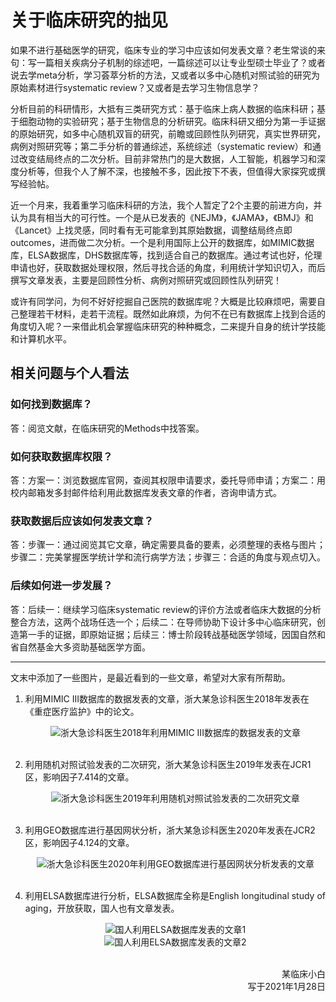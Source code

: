 # 关于临床研究的拙见

如果不进行基础医学的研究，临床专业的学习中应该如何发表文章？老生常谈的来句：写一篇相关疾病分子机制的综述吧，一篇综述可以让专业型硕士毕业了？或者说去学meta分析，学习荟萃分析的方法，又或者以多中心随机对照试验的研究为原始素材进行systematic review？又或者是去学习生物信息学？

分析目前的科研情形，大抵有三类研究方式：基于临床上病人数据的临床科研；基于细胞动物的实验研究；基于生物信息的分析研究。临床科研又细分为第一手证据的原始研究，如多中心随机双盲的研究，前瞻或回顾性队列研究，真实世界研究，病例对照研究等；第二手分析的普通综述，系统综述（systematic review）和通过改变结局终点的二次分析。目前非常热门的是大数据，人工智能，机器学习和深度分析等，但我个人了解不深，也接触不多，因此按下不表，但值得大家探究或撰写经验帖。

近一个月来，我着重学习临床科研的方法，我个人暂定了2个主要的前进方向，并认为具有相当大的可行性。一个是从已发表的《NEJM》，《JAMA》，《BMJ》和《Lancet》上找灵感，同时看有无可能拿到其原始数据，调整结局终点即outcomes，进而做二次分析。一个是利用国际上公开的数据库，如MIMIC数据库，ELSA数据库，DHS数据库等，找到适合自己的数据库。通过考试也好，伦理申请也好，获取数据处理权限，然后寻找合适的角度，利用统计学知识切入，而后撰写文章发表，主要是回顾性分析、病例对照研究或回顾性队列研究！

或许有同学问，为何不好好挖掘自己医院的数据库呢？大概是比较麻烦吧，需要自己整理若干材料，走若干流程。既然如此麻烦，为何不在已有数据库上找到合适的角度切入呢？一来借此机会掌握临床研究的种种概念，二来提升自身的统计学技能和计算机水平。

## 相关问题与个人看法

### 如何找到数据库？

答：阅览文献，在临床研究的Methods中找答案。

### 如何获取数据库权限？

答：方案一：浏览数据库官网，查阅其权限申请要求，委托导师申请；方案二：用校内邮箱发多封邮件给利用此数据库发表文章的作者，咨询申请方式。

### 获取数据后应该如何发表文章？

答：步骤一：通过阅览其它文章，确定需要具备的要素，必须整理的表格与图片；步骤二：完美掌握医学统计学和流行病学方法；步骤三：合适的角度与观点切入。

### 后续如何进一步发展？

答：后续一：继续学习临床systematic review的评价方法或者临床大数据的分析整合方法，这两个战场任选一个；后续二：在导师协助下设计多中心临床研究，创造第一手的证据，即原始证据；后续三：博士阶段转战基础医学领域，因国自然和省自然基金大多资助基础医学方面。

----

文末中添加了一些图片，是最近看到的一些文章，希望对大家有所帮助。

1. 利用MIMIC III数据库的数据发表的文章，浙大某急诊科医生2018年发表在《重症医疗监护》中的论文。

    <div align=center>
    <img src="https://xunlutzp.gitee.io/Image/Ch5_4-1_1.png" alt="浙大急诊科医生2018年利用MIMIC III数据库的数据发表的文章">
    </div>
    <br/>

2. 利用随机对照试验发表的二次研究，浙大某急诊科医生2019年发表在JCR1区，影响因子7.414的文章。

    <div align=center>
    <img src="https://xunlutzp.gitee.io/Image/Ch5_4-1_2.png" alt="浙大急诊科医生2019年利用随机对照试验发表的二次研究文章">
    </div>
    <br/>

3. 利用GEO数据库进行基因网状分析，浙大某急诊科医生2020年发表在JCR2区，影响因子4.124的文章。

    <div align=center>
    <img src="https://xunlutzp.gitee.io/Image/Ch5_4-1_3.png" alt="浙大急诊科医生2020年利用GEO数据库进行基因网状分析发表的文章">
    </div>
    <br/>

4. 利用ELSA数据库进行分析，ELSA数据库全称是English longitudinal study of aging，开放获取，国人也有文章发表。

    <div align=center>
    <img src="https://xunlutzp.gitee.io/Image/Ch5_4-1_4.jpeg" alt="国人利用ELSA数据库发表的文章1">
    </div>
    <div align=center>
    <img src="https://xunlutzp.gitee.io/Image/Ch5_4-1_5.jpeg" alt="国人利用ELSA数据库发表的文章2">
    </div>
    <br/>

<p align="right">某临床小白<br/>写于2021年1月28日</p>